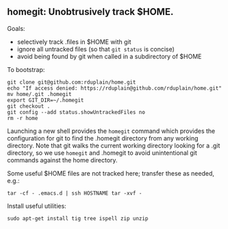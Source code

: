 homegit: Unobtrusively track $HOME.
-----------------------------------

Goals:

* selectively track .files in $HOME with git
* ignore all untracked files (so that `git status` is concise)
* avoid being found by git when called in a subdirectory of $HOME

To bootstrap:

    git clone git@github.com:rduplain/home.git
    echo "If access denied: https://rduplain@github.com/rduplain/home.git"
    mv home/.git .homegit
    export GIT_DIR=~/.homegit
    git checkout .
    git config --add status.showUntrackedFiles no
    rm -r home

Launching a new shell provides the `homegit` command which provides the
configuration for git to find the .homegit directory from any working
directory.  Note that git walks the current working directory looking for a
.git directory, so we use `homegit` and .homegit to avoid unintentional git
commands against the home directory.

Some useful $HOME files are not tracked here; transfer these as needed, e.g.:

    tar -cf - .emacs.d | ssh HOSTNAME tar -xvf -

Install useful utilities:

    sudo apt-get install tig tree ispell zip unzip
